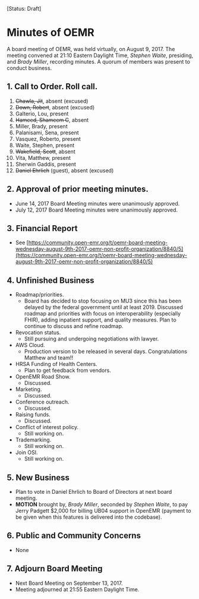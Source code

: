 [Status: Draft]

# Minutes of OEMR
A board meeting of OEMR, was held virtually, on August 9, 2017. The meeting
convened at 21:10 Eastern Daylight Time, _Stephen Waite_, presiding, and
_Brady Miller_, recording minutes. A quorum of members was present to conduct business.

## 1. Call to Order. Roll call.
1. ~~Chawla, Jit~~, absent (excused)
2. ~~Down, Robert~~, absent (excused)
3. Galterio, Lou, present
4. ~~Hameed, Shameem C~~, absent
5. Miller, Brady, present
6. Palanisami, Sena, present
7. Vasquez, Roberto, present
8. Waite, Stephen, present
9. ~~Wakefield, Scott~~, absent
10. Vita, Matthew, present
11. Sherwin Gaddis, present
12. ~~Daniel Ehrlich~~ (guest), absent (excused)

## 2. Approval of prior meeting minutes.
- June 14, 2017 Board Meeting minutes were unanimously approved.
- July 12, 2017 Board Meeting minutes were unanimously approved.

## 3. Financial Report
- See [https://community.open-emr.org/t/oemr-board-meeting-wednesday-august-9th-2017-oemr-non-profit-organization/8840/5](https://community.open-emr.org/t/oemr-board-meeting-wednesday-august-9th-2017-oemr-non-profit-organization/8840/5)

## 4. Unfinished Business
- Roadmap/priorities.
    - Board has decided to stop focusing on MU3 since this has been delayed by the federal government until at least 2019. Discussed roadmap and priorities with focus on interoperability (especially FHIR), adding inpatient support, and quality measures. Plan to continue to discuss and refine roadmap.
- Revocation status.
    - Still pursuing and undergoing negotiations with lawyer.
- AWS Cloud.
    - Production version to be released in several days. Congratulations Matthew and team!!
- HRSA Funding of Health Centers.
    - Plan to get feedback from vendors.
- OpenEMR Road Show.
    - Discussed.
- Marketing.
    - Discussed. 
- Conference outreach.
    - Discussed.
- Raising funds.
    - Discussed.
- Conflict of interest policy.
    - Still working on.
- Trademarking.
    - Still working on.
- Join OSI.
    - Still working on.

## 5. New Business
- Plan to vote in Daniel Ehrlich to Board of Directors at next board meeting.
- **MOTION** brought by, _Brady Miller_, seconded by _Stephen Waite_, to pay Jerry Padgett $2,000 for billing UB04 support in OpenEMR (payment to be given when this features is delivered into the codebase).

## 6. Public and Community Concerns
- None

## 7. Adjourn Board Meeting
- Next Board Meeting on September 13, 2017.
- Meeting adjourned at 21:55 Eastern Daylight Time.
